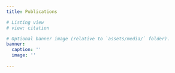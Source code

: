 ```yaml
---
title: Publications

# Listing view
# view: citation

# Optional banner image (relative to `assets/media/` folder).
banner:
  caption: ''
  image: ''
  
---
```

